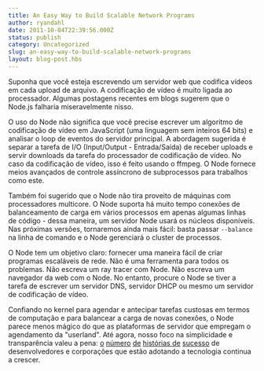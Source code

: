 ```yaml
---
title: An Easy Way to Build Scalable Network Programs
author: ryandahl
date: 2011-10-04T22:39:56.000Z
status: publish
category: Uncategorized
slug: an-easy-way-to-build-scalable-network-programs
layout: blog-post.hbs
---
```


Suponha que você esteja escrevendo um servidor web que codifica vídeos em cada upload de arquivo. A codificação de vídeo é muito ligada ao processador. Algumas postagens recentes em blogs sugerem que o Node.js falharia miseravelmente nisso.

O uso do Node não significa que você precise escrever um algoritmo de codificação de vídeo em JavaScript (uma linguagem sem inteiros 64 bits) e analisar o loop de eventos do servidor principal. A abordagem sugerida é separar a tarefa de I/O (Input/Output - Entrada/Saída) de receber uploads e servir downloads da tarefa do processador de codificação de vídeo. No caso da codificação de vídeo, isso é feito usando o ffmpeg. O Node fornece meios avançados de controle assíncrono de subprocessos para trabalhos como este.

Também foi sugerido que o Node não tira proveito de máquinas com processadores multicore. O Node suporta há muito tempo conexões de balanceamento de carga em vários processos em apenas algumas linhas de código - dessa maneira, um servidor Node usará os núcleos disponíveis. Nas próximas versões, tornaremos ainda mais fácil: basta passar `--balance` na linha de comando e o Node gerenciará o cluster de processos.

O Node tem um objetivo claro: fornecer uma maneira fácil de criar programas escaláveis de rede. Não é uma ferramenta para todos os problemas. Não escreva um ray tracer com Node. Não escreva um navegador da web com o Node. No entanto, procure o Node se tiver a tarefa de escrever um servidor DNS, servidor DHCP ou mesmo um servidor de codificação de vídeo.

Confiando no kernel para agendar e antecipar tarefas custosas em termos de computação e para balancear a carga de novas conexões, o Node parece menos mágico do que as plataformas de servidor que empregam o agendamento da "userland". Até agora, nosso foco na simplicidade e transparência valeu a pena: [o](https://www.joyent.com/blog/node-js-meetup-distributed-web-architectures) [número](https://venturebeat.com/2011/08/16/linkedin-node/) [de](http://corp.klout.com/blog/2011/10/the-tech-behind-klout-com/) [histórias de](http://pow.cx/) [sucesso](https://www.joelonsoftware.com/2011/09/13/announcing-trello/) de desenvolvedores e corporações que estão adotando a tecnologia continua a crescer.
